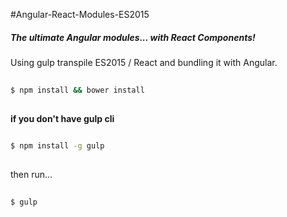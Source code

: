 #Angular-React-Modules-ES2015
##### The ultimate Angular modules... with React Components!
Using gulp transpile ES2015 / React and bundling it with Angular.

```bash
  
$ npm install && bower install
  
```

__if you don't have gulp cli__
```bash
  
$ npm install -g gulp
  
```

then run...

```bash
  
$ gulp
  
```